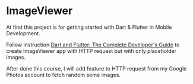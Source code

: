 # ImageViewer

At first this project is for getting started with Dart & Flutter in Mobile Development.

Follow instruction [Dart and Flutter: The Complete Developer's Guide](https://www.udemy.com/course/dart-and-flutter-the-complete-developers-guide/) to create ImageViewer app with HTTP request but with only placeholder images.

After done this course, I will add feature to HTTP request from my Google Photos account to fetch random some images.


